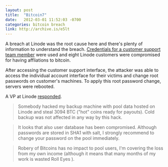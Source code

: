 ```yaml
---
layout: post
title:  "Bitcoin7"
date:   2012-03-01 11:52:03 -0700
categories: bitcoin breach
link: http://archive.is/e5lt
---
```

A breach at Linode was the root cause here and there's plenty of information to understand the breach. [Credentials for a customer support team member](http://archive.is/tRQ9) were used and eight Linode customers were compromised for having affliations to bitcoin.

After accessing the customer support interface, the attacker was able to access the individual account interface for their victims and change root passwords on customer's machines. To apply this root password change, servers were rebooted.

A VP at Linode [responded](http://pastebin.com/UW7iT5fj).

>Somebody hacked my backup machine with pool data hosted on Linode and steal 3094 BTC ("hot" coins ready for payouts). Cold backup was not affected in any way by this hack.

> It looks that also user database has been compromised. Although passwords are stored in SHA1 with salt, I strongly recommend to change your password on the pool immediately.

>Robery of Bitcoins has no impact to pool users, I'm covering the loss from my own income (although it means that many months of my work is wasted  Roll Eyes ).
